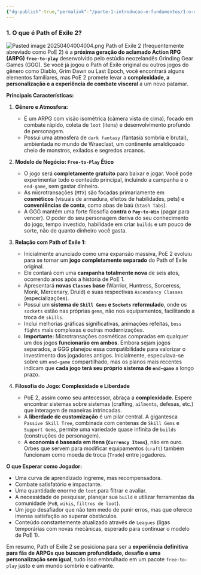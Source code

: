 ```yaml
---
{"dg-publish":true,"permalink":"/parte-1-introducao-e-fundamentos/1-o-que-e-path-of-exile-2/"}
---
```


### 1. O que é Path of Exile 2?
![Pasted image 20250404004004.png](/img/user/ANEXOS/Pasted%20image%2020250404004004.png)
Path of Exile 2 (frequentemente abreviado como PoE 2) é a **próxima geração do aclamado Action RPG (ARPG) `free-to-play`** desenvolvido pelo estúdio neozelandês Grinding Gear Games (GGG). Se você já jogou o Path of Exile original ou outros jogos do gênero como Diablo, Grim Dawn ou Last Epoch, você encontrará alguns elementos familiares, mas PoE 2 promete levar a **complexidade, a personalização e a experiência de combate visceral** a um novo patamar.

**Principais Características:**

1.  **Gênero e Atmosfera:**
    *   É um ARPG com visão isométrica (câmera vista de cima), focado em combate rápido, coleta de `loot` (itens) e desenvolvimento profundo de personagem.
    *   Possui uma atmosfera de `dark fantasy` (fantasia sombria e brutal), ambientada no mundo de Wraeclast, um continente amaldiçoado cheio de monstros, exilados e segredos arcanos.

2.  **Modelo de Negócio: `Free-to-Play` Ético**
    *   O jogo será **completamente gratuito** para baixar e jogar. Você pode experimentar todo o conteúdo principal, incluindo a campanha e o `end-game`, sem gastar dinheiro.
    *   As microtransações (`MTX`) são focadas primariamente em **cosméticos** (visuais de armadura, efeitos de habilidades, pets) e **conveniências de conta**, como abas de baú (`Stash Tabs`).
    *   A GGG mantém uma forte filosofia **contra o `Pay-to-Win`** (pagar para vencer). O poder do seu personagem deriva do seu conhecimento do jogo, tempo investido, habilidade em criar `builds` e um pouco de sorte, não de quanto dinheiro você gasta.

3.  **Relação com Path of Exile 1:**
    *   Inicialmente anunciado como uma expansão massiva, PoE 2 evoluiu para se tornar um **jogo completamente separado** do Path of Exile original.
    *   Ele contará com uma **campanha totalmente nova** de seis atos, ocorrendo anos após a história de PoE 1.
    *   Apresentará **novas `Classes` base** (Warrior, Huntress, Sorceress, Monk, Mercenary, Druid) e suas respectivas `Ascendancy Classes` (especializações).
    *   Possui um **sistema de `Skill Gems` e `Sockets` reformulado**, onde os `sockets` estão nas próprias `gems`, não nos equipamentos, facilitando a troca de `skills`.
    *   Inclui melhorias gráficas significativas, animações refeitas, `boss fights` mais complexas e outras modernizações.
    *   **Importante:** Microtransações cosméticas compradas em qualquer um dos jogos **funcionarão em ambos**. Embora sejam jogos separados, a GGG planejou essa compatibilidade para valorizar o investimento dos jogadores antigos. Inicialmente, especulava-se sobre um `end-game` compartilhado, mas os planos mais recentes indicam que **cada jogo terá seu próprio sistema de `end-game`** a longo prazo.

4.  **Filosofia do Jogo: Complexidade e Liberdade**
    *   PoE 2, assim como seu antecessor, abraça a **complexidade**. Espere encontrar sistemas sobre sistemas (crafting, `ailments`, defesas, etc.) que interagem de maneiras intrincadas.
    *   A **liberdade de customização** é um pilar central. A gigantesca `Passive Skill Tree`, combinada com centenas de `Skill Gems` e `Support Gems`, permite uma variedade quase infinita de `builds` (construções de personagem).
    *   A **economia é baseada em itens (`Currency Items`)**, não em ouro. Orbes que servem para modificar equipamentos (`craft`) também funcionam como moeda de troca (`Trade`) entre jogadores.

**O que Esperar como Jogador:**

*   Uma curva de aprendizado íngreme, mas recompensadora.
*   Combate satisfatório e impactante.
*   Uma quantidade enorme de `loot` para filtrar e avaliar.
*   A necessidade de pesquisar, planejar sua `build` e utilizar ferramentas da comunidade (`PoB`, `wikis`, `filtros de loot`).
*   Um jogo desafiador que não tem medo de punir erros, mas que oferece imensa satisfação ao superar obstáculos.
*   Conteúdo constantemente atualizado através de `Leagues` (ligas temporárias com novas mecânicas, esperado para continuar o modelo de PoE 1).

Em resumo, Path of Exile 2 se posiciona para ser a **experiência definitiva para fãs de ARPGs que buscam profundidade, desafio e uma personalização sem igual**, tudo isso embrulhado em um pacote `free-to-play` justo e um mundo sombrio e cativante.